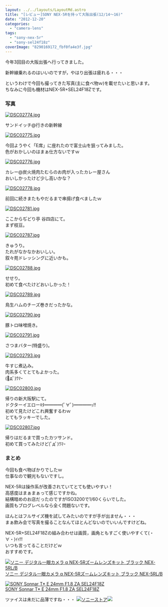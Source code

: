 ```yaml
---
layout: ../../layouts/LayoutMd.astro
title: "[レビュー]SONY NEX-5Rを持って大阪出張(12/14～16)"
date: "2012-12-20"
categories: 
  - "camera-lens"
tags: 
  - "sony-nex-5r"
  - "sony-sel24f18z"
coverImage: "8290169172_fbf0fa4e3f.jpg"
---
```


今年3回目の大阪出張へ行ってきました。

新幹線乗れるのはいいのですが，やはり出張は疲れる・・・

というわけで今回も撮ってきた写真(主に食べ物ｗ)を載せたいと思います。  
ちなみに今回も機材はNEX-5R+SEL24F18Zです。

### 写真

[![DSC02774.jpg](/archive/images/8290169172_fbf0fa4e3f.jpg)](http://www.flickr.com/photos/67522130@N08/8290169172/ "DSC02774.jpg")

サンドイッチ@行きの新幹線

[![DSC02775.jpg](/archive/images/8290169700_2e623d816c.jpg)](http://www.flickr.com/photos/67522130@N08/8290169700/ "DSC02775.jpg")

今回ようやく「E席」に座れたので富士山を狙ってみました。  
色がおかしいのはまぁ仕方ないですｗ

[![DSC02776.jpg](/archive/images/8290170042_3d395dfc7c.jpg)](http://www.flickr.com/photos/67522130@N08/8290170042/ "DSC02776.jpg")

カレー@炭火焼肉たむらのお肉が入ったカレー屋さん  
おいしかったけど少し高いかな？

[![DSC02778.jpg](/archive/images/8290170680_1315c9d6ce.jpg)](http://www.flickr.com/photos/67522130@N08/8290170680/ "DSC02778.jpg")

前回に続きまたもやだるまで串揚げ食べましたｗ

[![DSC02781.jpg](/archive/images/8289111589_06b2e337c5.jpg)](http://www.flickr.com/photos/67522130@N08/8289111589/ "DSC02781.jpg")

ここからぢどり亭 谷四店にて。  
まず枝豆。

[![DSC02787.jpg](/archive/images/8289112445_7948c345ab.jpg)](http://www.flickr.com/photos/67522130@N08/8289112445/ "DSC02787.jpg")

きゅうり。  
たれがなかなかおいしい。  
叙々苑ドレッシングに近いかも。

[![DSC02788.jpg](/archive/images/8290172836_27c3dc1f1d.jpg)](http://www.flickr.com/photos/67522130@N08/8290172836/ "DSC02788.jpg")

せせり。  
初めて食べたけどおいしかった！

[![DSC02789.jpg](/archive/images/8290173320_38a1073452.jpg)](http://www.flickr.com/photos/67522130@N08/8290173320/ "DSC02789.jpg")

鳥生ハムのチーズ巻きだったかな。

[![DSC02790.jpg](/archive/images/8289114081_30044fb9f1.jpg)](http://www.flickr.com/photos/67522130@N08/8289114081/ "DSC02790.jpg")

豚トロ味噌焼き。

[![DSC02791.jpg](/archive/images/8289114513_41b5c6a536.jpg)](http://www.flickr.com/photos/67522130@N08/8289114513/ "DSC02791.jpg")

さつまバター(特盛り)。

[![DSC02793.jpg](/archive/images/8290174422_ec27dcbd5d.jpg)](http://www.flickr.com/photos/67522130@N08/8290174422/ "DSC02793.jpg")

牛すじ煮込み。  
肉系多くてとてもよかった。  
(ﾟдﾟ)ｳﾏｰ

[![DSC02800.jpg](/archive/images/8290175090_3bb0f3cbd8.jpg)](http://www.flickr.com/photos/67522130@N08/8290175090/ "DSC02800.jpg")

帰りの新大阪駅にて。  
ドクターイエローｷﾀ━━━━(ﾟ∀ﾟ)━━━━ｯ!!  
初めて見たけどこれ興奮するわｗ  
とてもラッキーでした。

[![DSC02807.jpg](/archive/images/8289115853_c0c4124693.jpg)](http://www.flickr.com/photos/67522130@N08/8289115853/ "DSC02807.jpg")

帰りはだるまで買ったカツサンド。  
初めて買ってみたけど(ﾟдﾟ)ｳﾏｰ

### まとめ

今回も食べ物ばかりでしたｗ  
仕事なので観光もないですし。

NEX-5Rは操作系が改善されていてとても使いやすい！  
高感度はまぁまぁって感じですかね。  
結構暗めのお店だったのですがISO3200で1/60くらいでした。  
画質もブログレベルなら全く問題ないです。

ほんとはフルサイズ機を試してみたいのですが手が出ません・・・  
まぁ飲み会で写真を撮ることなんてほとんどないのでいいんですけどね。

NEX-5R+SEL24F18Zの組み合わせは画質，画角ともすごく使いやすくて(・∀・)ｲｲ!!  
いつも言ってることだけどｗ  
おすすめです。

[![ソニー デジタル一眼カメラ α NEX-5Rズームレンズキット ブラック NEX-5RL/B](/archive/images/41Ihx2NlCKL._SL160_.jpg)  
ソニー デジタル一眼カメラ α NEX-5Rズームレンズキット ブラック NEX-5RL/B  
](https://www.amazon.co.jp/exec/obidos/ASIN/B009Z3PCII/mizuka123-22/ref=nosim)

[![SONY Sonnar T* E 24mm F1.8 ZA SEL24F18Z](/archive/images/41B27fW3bJL._SL160_.jpg)  
SONY Sonnar T\* E 24mm F1.8 ZA SEL24F18Z  
](https://www.amazon.co.jp/exec/obidos/ASIN/B006HC8D04/mizuka123-22/ref=nosim)

  
ツァイスは未だに品薄ですね・・・ [![ソニーストア](/archive/images/728_90.jpg)](http://click.linksynergy.com/fs-bin/click?id=BT/nxoPOAqI&offerid=51141.20001127&type=4&subid=0)![](http://ad.linksynergy.com/fs-bin/show?id=BT/nxoPOAqI&bids=51141.20001127&type=4&subid=0)
